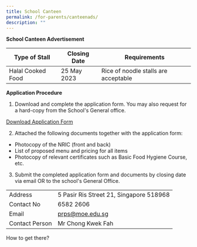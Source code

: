 ```yaml
---
title: School Canteen
permalink: /for-parents/canteenads/
description: ""
---
```

**School Canteen Advertisement**



| Type of Stall | Closing Date | Requirements |
| -------- | -------- | -------- |
| Halal Cooked Food    | 25 May 2023     | Rice of noodle stalls are acceptable    |


**Application Procedure**

1. Download and complete the application form. You may also request for a hard-copy from the School's General office.

[Download Application Form](https://file.go.gov.sg/canteenstall.pdf)

2. Attached the following documents together with the application form:

* Photocopy of the NRIC (front and back)
* List of proposed menu and pricing for all items
* Photocopy of relevant certificates such as Basic Food Hygiene Course, etc. 

3. Submit the completed application form and documents by closing date via email OR to the school's General Office.



| |  |  
| -------- | -------- | 
| Address  | 5 Pasir Ris Street 21, Singapore 518968    | 
|Contact No| 6582 2606|
|Email| prps@moe.edu.sg |
|Contact Person| Mr Chong Kwek Fah|

How to get there?


